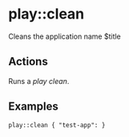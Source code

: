 play::clean
=================

Cleans the application name $title

Actions
-------
Runs a _play clean_.

Examples
--------

	play::clean { "test-app": }
